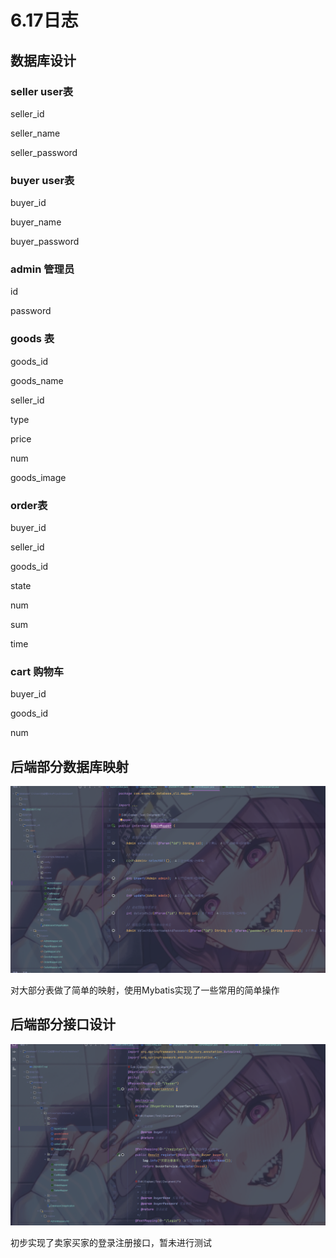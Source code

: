# 6.17日志

## 数据库设计



### seller user表

seller_id

seller_name

seller_password







### buyer user表

buyer_id

buyer_name

buyer_password



### admin  管理员



id

password



### goods 表

goods_id

goods_name

seller_id

type

price

num

goods_image



### order表

buyer_id

seller_id

goods_id

state

num

sum

time



### cart 购物车

buyer_id

goods_id

num



## 后端部分数据库映射

![](img/image-20250618155124503.png)

对大部分表做了简单的映射，使用Mybatis实现了一些常用的简单操作

## 后端部分接口设计



![](img/image-20250618155329092.png)



初步实现了卖家买家的登录注册接口，暂未进行测试
